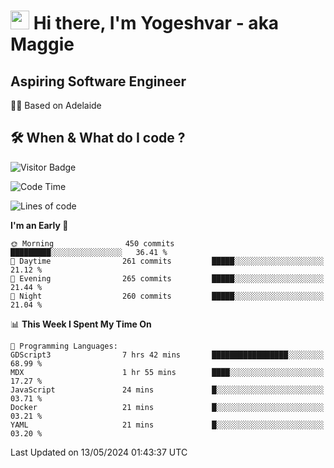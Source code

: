 <h1><img src="https://emojis.slackmojis.com/emojis/images/1531849430/4246/blob-sunglasses.gif?1531849430" width="30"/> Hi there, I'm Yogeshvar - aka Maggie</h1>

## Aspiring Software Engineer
🏂🏻  Based on Adelaide 

## 🛠 When & What do I code ?  

![Visitor Badge](https://visitor-badge.feriirawann.repl.co?username=yogeshvar&repo=yogeshvar&label=Visitors&style=plastic&color=%23457BFF&contentType=svg)

<!--START_SECTION:waka-->
![Code Time](http://img.shields.io/badge/Code%20Time-2%2C896%20hrs%2058%20mins-blue)

![Lines of code](https://img.shields.io/badge/From%20Hello%20World%20I%27ve%20Written-4.2%20million%20lines%20of%20code-blue)

**I'm an Early 🐤** 

```text
🌞 Morning                450 commits         █████████░░░░░░░░░░░░░░░░   36.41 % 
🌆 Daytime                261 commits         █████░░░░░░░░░░░░░░░░░░░░   21.12 % 
🌃 Evening                265 commits         █████░░░░░░░░░░░░░░░░░░░░   21.44 % 
🌙 Night                  260 commits         █████░░░░░░░░░░░░░░░░░░░░   21.04 % 
```


📊 **This Week I Spent My Time On** 

```text
💬 Programming Languages: 
GDScript3                7 hrs 42 mins       █████████████████░░░░░░░░   68.99 % 
MDX                      1 hr 55 mins        ████░░░░░░░░░░░░░░░░░░░░░   17.27 % 
JavaScript               24 mins             █░░░░░░░░░░░░░░░░░░░░░░░░   03.71 % 
Docker                   21 mins             █░░░░░░░░░░░░░░░░░░░░░░░░   03.21 % 
YAML                     21 mins             █░░░░░░░░░░░░░░░░░░░░░░░░   03.20 % 
```


 Last Updated on 13/05/2024 01:43:37 UTC
<!--END_SECTION:waka-->
